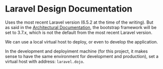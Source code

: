 # Laravel Design Documentation

Uses the most recent Laravel version (6.5.2 at the time of the writing). But as said in the [Architectural Documentation](../02_Architectural/index.md), the bootstrap framework will be set to 3.7.x, which is not the default from the most recent Laravel version.

We can use a local virtual host to deploy, or even to develop the application.

In the development and deployiment machine (for this project, it makes sense to have the same environment for development and production), set a virtual host with address: `laravel.dojo`.